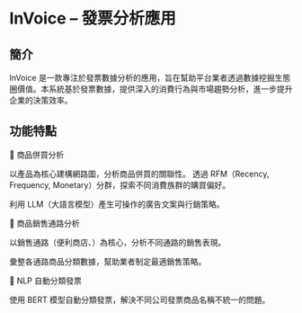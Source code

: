 # InVoice – 發票分析應用

## 簡介

InVoice 是一款專注於發票數據分析的應用，旨在幫助平台業者透過數據挖掘生態圈價值。本系統基於發票數據，提供深入的消費行為與市場趨勢分析，進一步提升企業的決策效率。

## 功能特點

📍 商品併買分析

以產品為核心建構網路圖，分析商品併買的關聯性。
透過 RFM（Recency, Frequency, Monetary）分群，探索不同消費族群的購買偏好。

利用 LLM（大語言模型）產生可操作的廣告文案與行銷策略。

📍 商品銷售通路分析

以銷售通路（便利商店、）為核心，分析不同通路的銷售表現。

彙整各通路商品分類數據，幫助業者制定最適銷售策略。

📍 NLP 自動分類發票

使用 BERT 模型自動分類發票，解決不同公司發票商品名稱不統一的問題。



